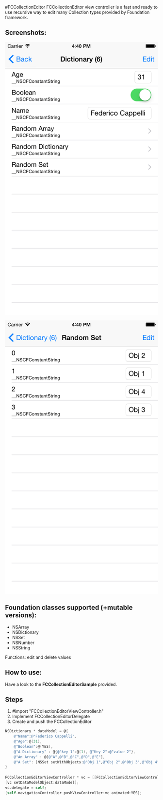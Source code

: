 #FCCollectionEditor
FCCollectionEditor view controller is a fast and ready to use recursive way to edit many Collection types provided by Foundation framework.

## Screenshots:

![Screenshot 1](https://github.com/federicocappelli/FCCollectionEditor/blob/master/Screenshots/screenshot1.png?raw=true)

![Screenshot 2](https://github.com/federicocappelli/FCCollectionEditor/blob/master/Screenshots/screenshot2.png?raw=true)

## Foundation classes supported (+mutable versions):
 * NSArray
 * NSDictionary
 * NSSet
 * NSNumber
 * NSString


Functions: edit and delete values

## How to use:
Have a look to the **FCCollectionEditorSample** provided.

## Steps
 1. #import "FCCollectionEditorViewController.h"
 2. Implement FCCollectionEditorDelegate
 3. Create and push the FCCollectionEditor

```Objective-c
NSDictionary * dataModel = @{
    @"Name":@"Federico Cappelli",
    @"Age":@(31),
    @"Boolean":@(YES),
    @"A Dictionary" : @{@"key 1":@(1), @"Key 2":@"value 2"},
    @"An Array" : @[@"A",@"B",@"C",@"D",@"E"],
    @"A Set": [NSSet setWithObjects:@"Obj 1",@"Obj 2",@"Obj 3",@"Obj 4", nil] ,
}

FCCollectionEditorViewController * vc = [[FCCollectionEditorViewController alloc] init];
[vc setDataModelObject:dataModel];
vc.delegate = self;
[self.navigationController pushViewController:vc animated:YES];
```